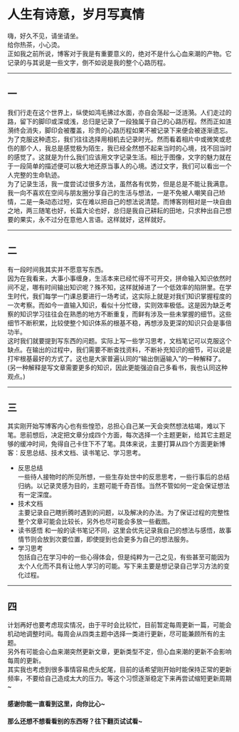 # 人生有诗意，岁月写真情
嗨，好久不见，请坐请坐。  
给你热茶，小心烫。  
正如我之前所说，博客对于我是有重要意义的，绝对不是什么心血来潮的产物。它记录的与其说是一些文字，倒不如说是我的整个心路历程。  

---
## 一  
我们行走在这个世界上，纵使如鸿毛拂过水面，亦自会荡起一泛涟漪。人们走过的路，留下的脚印或深或浅，总归是记录了一段独属于自己的心路历程。然而正如涟漪终会消失，脚印会被覆盖，珍贵的心路历程如果不被记录下来便会被逐渐遗忘。为了克服这种遗忘，我们往往选择用相机去记录时光。然而看着相片中或微笑或悲伤的那个人，我总是感觉极为陌生，我已经全然想不起来当时的心境，找不回当时的感觉了。这就是为什么我们应该用文字记录生活。相比于图像，文字的魅力就在于一段简单的描述便可以极大地还原当事人的心境。透过文字，我们可以看出一个人完整的生命轨迹。  
为了记录生活，我一度尝试过很多方法，虽然各有优势，但是总是不能让我满意。我一向不喜欢在空间与朋友圈分享自己的生活与想法，一是不免被人嘲笑自己矫情，二是一条动态过短，实在难以把自己的想法说清楚。而博客则相对是一块自由之地，两三随笔也好，长篇大论也好，总归是我自己耕耘的田地，只求种出自己想要的果实，永不过分在意他人言语。这样就好，这样就好。  

---
## 二  
有一段时间我其实并不愿意写东西。  
因为在我看来，大事小事缠身，生活本来已经忙得不可开交，拼命输入知识依然时间不足，哪有时间输出知识呢？殊不知，这样就掉进了一个低效率的陷阱里。在学生时代，我们每学一门课总要进行一场考试，这实际上就是对我们知识掌握程度的一次考察。而如今一直输入知识，看似十分忙碌，实则效率极低。这是因为缺乏考察的知识学习往往会在熟悉的地方不断重复，而鲜有涉及一些未掌握的细节。这些细节不断积累，比较使整个知识体系的根基不稳，再想涉及更深的知识只会是事倍功半。  
这时我们就要提到写东西的问题。实际上写一些学习思考，文档笔记可以克服这个缺点。在输出的过程中，我们需要不断查找资料，不断补充知识的细节，可以说是打牢根基最好的方式了。这也是大家普遍认同的“输出倒逼输入”的一种解释了。(另一种解释是写文章需要更多的知识，因此更能强迫自己多看书，我也认同这种观点。)  

---
## 三  
其实刚开始写博客内心也有些惶恐，总担心自己某一天会突然想法枯竭，难以下笔。思前想后，决定把文章分成四个方面，每次选择一个主题更新，给其它主题足够的缓冲时间，免得自己卡住下不了笔。具体来说，主要打算从四个方面更新博客：反思总结、技术文档、读书笔记、学习思考。  
- 反思总结   
一些待人接物时的所见所想，一些生存处世中的反思思考，一些行事后的总结归纳。以记录灵感为目的，主题可能千奇百怪。当然不管如何一定会保证想法有一定深度。
- 技术文档  
主要记录自己瞎折腾时遇到的问题，以及解决的办法。为了保证过程的完整性整个文章可能会比较长，另外也尽可能会多放一些截图。
- 读书感悟
和一般的读书笔记不同，这里会优先记录我自己的想法与感悟，故事情节则会放到次要位置，即使提到也会更多为自己的想法服务。
- 学习思考  
包括自己在学习中的一些心得体会，但是纯粹为一己之见，有些甚至可能因为太个人化而不具有让他人学习的可能。写下来主要是想记录自己学习方法的变化过程。

---
## 四  
计划再好也要考虑现实情况，由于平时会比较忙，目前暂定每周更新一篇，可能会机动地调整时间。每周会从四类主题中选择一类进行更新，尽可能兼顾所有的主题。  
另外有可能会心血来潮突然更新文章，更新类型不定，但心血来潮的更新不会影响每周的更新。  
其实我也考虑到很多事情容易虎头蛇尾，目前的话希望刚开始时能保持正常的更新频率，不要给自己造成太大的压力。等这个习惯逐渐稳定下来再尝试缩短更新周期~  

#### 感谢你能一直看到这里，向你比心~  
#### 那么还想不想看看别的东西呀？往下翻页试试看~  
